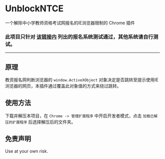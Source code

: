 # UnblockNTCE
一个解除中小学教师资格考试网报名的IE浏览器限制的 Chrome 插件

### 此项目只针对 [该链接内](https://ntce.neea.edu.cn/html1/folder/16013/15-1.htm) 列出的报名系统测试通过，其他系统请自行测试。

---

## 原理
教资报名网判断浏览器的 ```window.ActiveXObject``` 对象决定是否跳转至提示使用IE浏览器的网页，本插件通过覆盖此对象值的方式来绕过跳转。


## 使用方法
下载并解压本项目，在 ```Chrome -> 管理扩展程序``` 中开启开发者模式，点击 ```加载已解压的扩展程序``` 后选择解压后的文件夹。

## 免责声明

Use at your own risk.
